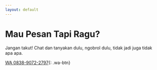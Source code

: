 ```yaml
---
layout: default
---
```


# [](#header-1)Mau Pesan Tapi Ragu?

Jangan takut! Chat dan tanyakan dulu, ngobrol dulu, tidak jadi juga tidak apa apa.

[WA 0838-9072-2797](https://api.whatsapp.com/send?phone=6283890722797&text=Halo%20mau%20info%20donk){: .wa-btn}
